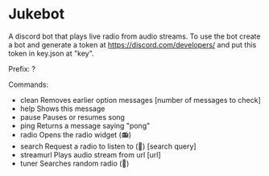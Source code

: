 # Jukebot
A discord bot that plays live radio from audio streams.
To use the bot create a bot and generate a token at https://discord.com/developers/ and put this token in key.json at "key".

Prefix: ?

​Commands: 
 - clean     Removes earlier option messages [number of messages to check]
 - help      Shows this message
 - pause     Pauses or resumes song
 - ping      Returns a message saying "pong"
 - radio     Opens the radio widget (📻)
 - search    Request a radio to listen to (🔎) [search query]
 - streamurl Plays audio stream from url [url]
 - tuner     Searches random radio (📡)

